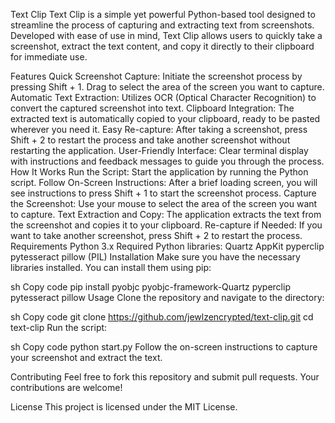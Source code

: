 Text Clip
Text Clip is a simple yet powerful Python-based tool designed to streamline the process of capturing and extracting text from screenshots. Developed with ease of use in mind, Text Clip allows users to quickly take a screenshot, extract the text content, and copy it directly to their clipboard for immediate use.

Features
Quick Screenshot Capture: Initiate the screenshot process by pressing Shift + 1. Drag to select the area of the screen you want to capture.
Automatic Text Extraction: Utilizes OCR (Optical Character Recognition) to convert the captured screenshot into text.
Clipboard Integration: The extracted text is automatically copied to your clipboard, ready to be pasted wherever you need it.
Easy Re-capture: After taking a screenshot, press Shift + 2 to restart the process and take another screenshot without restarting the application.
User-Friendly Interface: Clear terminal display with instructions and feedback messages to guide you through the process.
How It Works
Run the Script: Start the application by running the Python script.
Follow On-Screen Instructions: After a brief loading screen, you will see instructions to press Shift + 1 to start the screenshot process.
Capture the Screenshot: Use your mouse to select the area of the screen you want to capture.
Text Extraction and Copy: The application extracts the text from the screenshot and copies it to your clipboard.
Re-capture if Needed: If you want to take another screenshot, press Shift + 2 to restart the process.
Requirements
Python 3.x
Required Python libraries:
Quartz
AppKit
pyperclip
pytesseract
pillow (PIL)
Installation
Make sure you have the necessary libraries installed. You can install them using pip:

sh
Copy code
pip install pyobjc pyobjc-framework-Quartz pyperclip pytesseract pillow
Usage
Clone the repository and navigate to the directory:

sh
Copy code
git clone https://github.com/jewlzencrypted/text-clip.git
cd text-clip
Run the script:

sh
Copy code
python start.py
Follow the on-screen instructions to capture your screenshot and extract the text.

Contributing
Feel free to fork this repository and submit pull requests. Your contributions are welcome!

License
This project is licensed under the MIT License.

